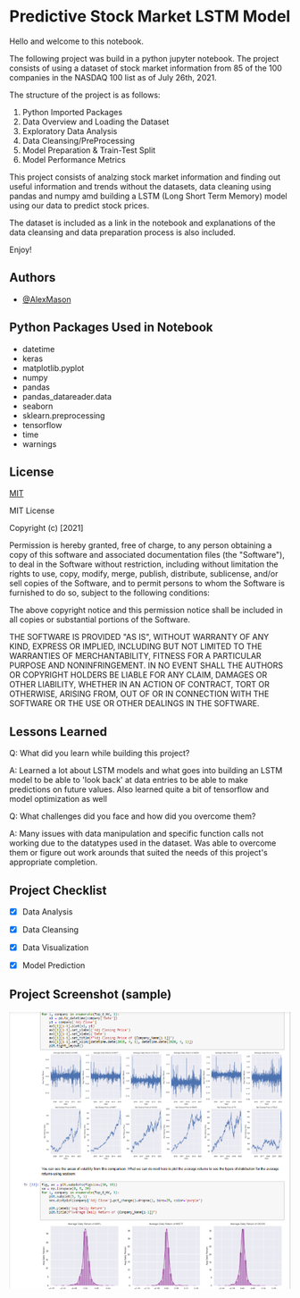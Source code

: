 # Predictive Stock Market LSTM Model

Hello and welcome to this notebook. 

The following project was build in a python jupyter notebook. 
The project consists of using a dataset of stock market information from 85 of the
100 companies in 
the NASDAQ 100 list as of July 26th, 2021.

The structure of the project is as follows:
1. Python Imported Packages
2. Data Overview and Loading the Dataset 
3. Exploratory Data Analysis 
4. Data Cleansing/PreProcessing 
5. Model Preparation & Train-Test Split
6. Model Performance Metrics

This project consists of analzing stock market information and finding out useful information
and trends without the datasets, data cleaning using pandas and numpy amd building a LSTM (Long Short Term Memory)
model using our data to predict stock prices.

The dataset is included as a link in the notebook and explanations of the data cleansing
and data preparation process is also included.

Enjoy!



## Authors

- [@AlexMason](https://github.com/alexmason97)

  
## Python Packages Used in Notebook

- datetime
- keras
- matplotlib.pyplot
- numpy
- pandas
- pandas_datareader.data
- seaborn
- sklearn.preprocessing
- tensorflow
- time
- warnings


  
## License

[MIT](https://choosealicense.com/licenses/mit/)

MIT License

Copyright (c) [2021]

Permission is hereby granted, free of charge, to any person obtaining a copy
of this software and associated documentation files (the "Software"), to deal
in the Software without restriction, including without limitation the rights
to use, copy, modify, merge, publish, distribute, sublicense, and/or sell
copies of the Software, and to permit persons to whom the Software is
furnished to do so, subject to the following conditions:

The above copyright notice and this permission notice shall be included in all
copies or substantial portions of the Software.

THE SOFTWARE IS PROVIDED "AS IS", WITHOUT WARRANTY OF ANY KIND, EXPRESS OR
IMPLIED, INCLUDING BUT NOT LIMITED TO THE WARRANTIES OF MERCHANTABILITY,
FITNESS FOR A PARTICULAR PURPOSE AND NONINFRINGEMENT. IN NO EVENT SHALL THE
AUTHORS OR COPYRIGHT HOLDERS BE LIABLE FOR ANY CLAIM, DAMAGES OR OTHER
LIABILITY, WHETHER IN AN ACTION OF CONTRACT, TORT OR OTHERWISE, ARISING FROM,
OUT OF OR IN CONNECTION WITH THE SOFTWARE OR THE USE OR OTHER DEALINGS IN THE
SOFTWARE.
## Lessons Learned

Q: What did you learn while building this project? 

A: Learned a lot about LSTM models and what goes into building an LSTM model to 
be able to 'look back' at data entries to be able to make predictions on future values.
Also learned quite a bit of tensorflow and model optimization as well

Q: What challenges did you face and how did you overcome them?

A: Many issues with data manipulation and specific function calls not working due to the datatypes
used in the dataset. Was able to overcome them or figure out work arounds that suited the needs of this project's 
appropriate completion.

  
## Project Checklist

- [x] Data Analysis
- [x] Data Cleansing
- [x] Data Visualization
- [x] Model Prediction


## Project Screenshot (sample)

![Predictive_Stock_Market_Project_screenshot.PNG](https://raw.githubusercontent.com/alexmason97/Predictive_LSTM_Stock_Market_Project/main/Predictive%20Stock%20Market%20Project%20screenshot.PNG)

  
